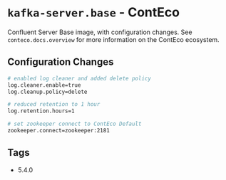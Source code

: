 # `kafka-server.base` - ContEco

Confluent Server Base image, with configuration changes.
See `conteco.docs.overview` for more information on the ContEco ecosystem.

## Configuration Changes

```bash
# enabled log cleaner and added delete policy
log.cleaner.enable=true
log.cleanup.policy=delete

# reduced retention to 1 hour
log.retention.hours=1

# set zookeeper connect to ContEco Default
zookeeper.connect=zookeeper:2181
```

## Tags

* 5.4.0  
